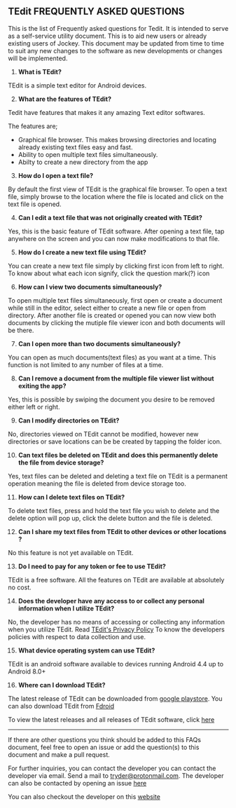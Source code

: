 ## TEdit FREQUENTLY ASKED QUESTIONS

This is the list of Frequently asked questions for Tedit. It is intended to serve as a self-service utility document. This is to aid new users or already existing users of Jockey.
This document may be updated from time to time to suit any new changes to the software as new developments or changes will be implemented.

1. **What is TEdit?**

TEdit is a simple text editor for Android devices. 

2. **What are the features of TEdit?**

Tedit have features that makes it any amazing Text editor softwares.

The features are;
- Graphical file browser. This makes browsing directories and locating already existing text files easy and fast.
- Ability to open multiple text files simultaneously.
- Abilty to create a new directory from the app

3. **How do I open a text file?**

By default the first view of TEdit is the graphical file browser. To open a text file, simply browse to the location where the file is located and click on the text file is opened.

4. **Can I edit a text file that was not originally created with TEdit?**

Yes, this is the basic feature of TEdit software. After opening a text file, tap anywhere on the screen and you can now make modifications to that file.

5. **How do I create a new text file using TEdit?**

You can create a new text file simply by clicking first icon from left to right. To know about what each icon signify, click the question mark(?) icon 

6. **How can I view two documents simultaneously?**

To open multiple text files simultaneously, first open or create a document while still in the editor, select either to create a new file or open from directory. After another file is created or opened you can now view both documents by clicking the mutiple file viewer icon and both documents will be there.

7. **Can I open more than two documents simultaneously?**

You can open as much documents(text files) as you want at a time. This function is not limited to any number of files at a time. 

8. **Can I remove a document from the multiple file viewer list without exiting the app?**

Yes, this is possible by swiping the document you desire to be removed either left or right.

9. **Can I modify directories on TEdit?**

No, directories viewed on TEdit cannot be modified, however new directories or save locations can be be created by tapping the folder icon.

10. **Can text files be deleted on TEdit and does this permanently delete the file from device storage?**

Yes, text files can be deleted and deleting a text file on TEdit is a permanent operation meaning the file is deleted from device storage too.

11. **How can I delete text files on TEdit?**

To delete text files, press and hold the text file you wish to delete and the delete option will pop up, click the delete button and the file is deleted.

12. **Can I share my text files from TEdit to other devices or other locations ?**

No this feature is not yet available on TEdit.

13. **Do I need to pay for any token or fee to use TEdit?**

TEdit is a free software. All the features on TEdit are available at absolutely no cost.

14. **Does the developer have any access to or collect any personal information when I utilize TEdit?**

No, the developer has no means of accessing or collecting any information when you utilize TEdit. Read [TEdit's Privacy Policy]() To know the developers policies with respect to data collection and use.

15. **What device operating system can use TEdit?**

TEdit is an android software available to devices running Android 4.4 up to Android 8.0+

16. **Where can I download TEdit?**

The latest release of TEdit can be downloaded from [google playstore](https://play.google.com/store/apps/details?id=com.atr.tedit). You can also download TEdit from [Fdroid](https://f-droid.org/packages/com.atr.tedit/)

To view the latest releases and all releases of TEdit software, click [here](https://github.com/ATryder/TEdit/releases)

---


If there are other questions you think should be added to this FAQs document, feel free to open an issue or add the question(s) to this document and make a pull request.

For further inquiries, you can contact the developer you can contact the developer via email. Send a mail to  tryder@protonmail.com. The developer can also be contacted by opening an issue [here](https://github.com/ATryder/TEdit/issues/new) 

You can also checkout the developer on this [website](https://1337atr.weebly.com)


